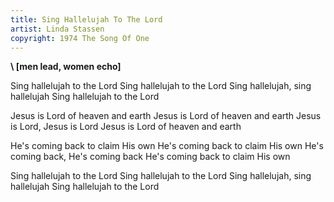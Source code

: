 ```yaml
---
title: Sing Hallelujah To The Lord
artist: Linda Stassen
copyright: 1974 The Song Of One
---
```

 **\    \[men lead, women echo]**


Sing hallelujah to the Lord
Sing hallelujah to the Lord
Sing hallelujah, sing hallelujah
Sing hallelujah to the Lord

Jesus is Lord of heaven and earth
Jesus is Lord of heaven and earth
Jesus is Lord, Jesus is Lord
Jesus is Lord of heaven and earth

He's coming back to claim His own
He's coming back to claim His own
He's coming back, He's coming back
He's coming back to claim His own

Sing hallelujah to the Lord
Sing hallelujah to the Lord
Sing hallelujah, sing hallelujah
Sing hallelujah to the Lord